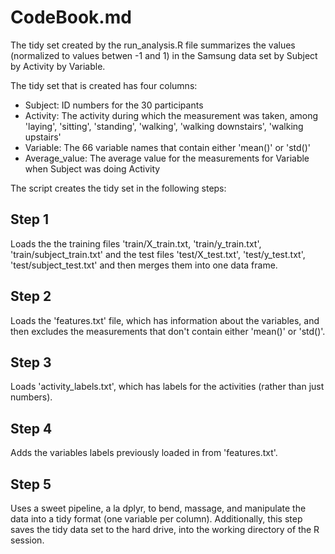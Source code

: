 # CodeBook.md

The tidy set created by the run_analysis.R file summarizes the values (normalized to values betwen -1 and 1) in the Samsung data set by Subject by Activity by Variable.

The tidy set that is created has four columns:
* Subject: ID numbers for the 30 participants
* Activity: The activity during which the measurement was taken, among 'laying', 'sitting', 'standing', 'walking', 'walking downstairs', 'walking upstairs'
* Variable: The 66 variable names that contain either 'mean()' or 'std()'
* Average_value: The average value for the measurements for Variable when Subject was doing Activity

The script creates the tidy set in the following steps:

## Step 1
Loads the the training files 'train/X_train.txt, 'train/y_train.txt', 'train/subject_train.txt' and the test files 'test/X_test.txt', 'test/y_test.txt', 'test/subject_test.txt' and then merges them into one data frame.

## Step 2
Loads the 'features.txt' file, which has information about the variables, and then excludes the measurements that don't contain either 'mean()' or 'std()'.

## Step 3
Loads 'activity_labels.txt', which has labels for the activities (rather than just numbers).

## Step 4
Adds the variables labels previously loaded in from 'features.txt'.

## Step 5
Uses a sweet pipeline, a la dplyr, to bend, massage, and manipulate the data into a tidy format (one variable per column). Additionally, this step saves the tidy data set to the hard drive, into the working directory of the R session.
